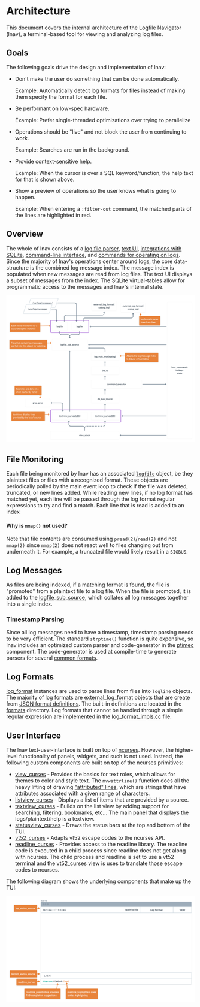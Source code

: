 # Architecture

This document covers the internal architecture of the Logfile Navigator (lnav),
a terminal-based tool for viewing and analyzing log files.

## Goals

The following goals drive the design and implementation of lnav:

- Don't make the user do something that can be done automatically.

  Example: Automatically detect log formats for files instead of making them
  specify the format for each file.

- Be performant on low-spec hardware.

  Example: Prefer single-threaded optimizations over trying to parallelize

- Operations should be "live" and not block the user from continuing to work.

  Example: Searches are run in the background.

- Provide context-sensitive help.

  Example: When the cursor is over a SQL keyword/function, the help text for
  that is shown above.

- Show a preview of operations so the user knows what is going to happen.

  Example: When entering a `:filter-out` command, the matched parts of the
  lines are highlighted in red.

## Overview

The whole of lnav consists of a
[log file parser](https://lnav.readthedocs.io/en/latest/formats.html),
[text UI](https://lnav.readthedocs.io/en/latest/ui.html),
[integrations with SQLite](https://lnav.readthedocs.io/en/latest/sqlext.html),
[command-line interface](https://lnav.readthedocs.io/en/latest/cli.html),
and
[commands for operating on logs](https://lnav.readthedocs.io/en/latest/commands.html).
Since the majority of lnav's operations center around logs, the core
data-structure is the combined log message index.  The message index
is populated when new messages are read from log files.  The text UI
displays a subset of messages from the index.  The SQLite virtual-tables
allow for programmatic access to the messages and lnav's internal state.

[![lnav architecture](docs/lnav-architecture.png)](https://whimsical.com/lnav-architecture-UM594Qo4G3nt2XWaSZA1mh)

## File Monitoring

Each file being monitored by lnav has an associated [`logfile`](src/logfile.hh)
object, be they plaintext files or files with a recognized format.  These
objects are periodically polled by the main event loop to check if the file
was deleted, truncated, or new lines added.  While reading new lines, if no
log format has matched yet, each line will be passed through the log format
regular expressions to try and find a match.  Each line that is read is added
to an index

#### Why is `mmap()` not used?

Note that file contents are consumed using `pread(2)`/`read(2)` and not
`mmap(2)` since `mmap(2)` does not react well to files changing out from
underneath it.  For example, a truncated file would likely result in a
`SIGBUS`.

## Log Messages

As files are being indexed, if a matching format is found, the file is
"promoted" from a plaintext file to a log file.  When the file is promoted,
it is added to the [logfile_sub_source](src/logfile_sub_source.hh), which
collates all log messages together into a single index.

### Timestamp Parsing

Since all log messages need to have a timestamp, timestamp parsing needs to be
very efficient.  The standard `strptime()` function is quite expensive, so lnav
includes an optimized custom parser and code-generator in the
[ptimec](src/ptimec.hh) component.  The code-generator is used at compile-time
to generate parsers for several [common formats](src/time_formats.am).

## Log Formats

[log_format](src/log_format.hh) instances are used to parse lines from files
into `logline` objects.  The majority of log formats are
[external_log_format](src/log_format_ext.hh) objects that are create from
[JSON format definitions](https://lnav.readthedocs.io/en/latest/formats.html).
The built-in definitions are located in the [formats](src/formats) directory.
Log formats that cannot be handled through a simple regular expression are
implemented in the [log_format_impls.cc](src/log_format_impls.cc) file.

## User Interface

The lnav text-user-interface is built on top of
[ncurses](https://invisible-island.net/ncurses/announce.html).
However, the higher-level functionality of panels, widgets, and such is not
used.  Instead, the following custom components are built on top of the ncurses
primitives:

* [view_curses](src/view_curses.hh) - Provides the basics for text roles, which
  allows for themes to color and style text.  The `mvwattrline()` function does
  all the heavy lifting of drawing ["attributed" lines](src/attr_line.hh),
  which are strings that have attributes associated with a given range of
  characters.
* [listview_curses](src/listview_curses.hh) - Displays a list of items that are
  provided by a source.
* [textview_curses](src/textview_curses.hh) - Builds on the list view by adding
  support for searching, filtering, bookmarks, etc...  The main panel that
  displays the logs/plaintext/help is a textview.
* [statusview_curses](src/state-extension-functions.cc) - Draws the status bars
  at the top and bottom of the TUI.
* [vt52_curses](src/vt52_curses.hh) - Adapts vt52 escape codes to the ncurses
  API.
* [readline_curses](src/readline_curses.hh) - Provides access to the readline
  library.  The readline code is executed in a child process since readline
  does not get along with ncurses.  The child process and readline is set to
  use a vt52 terminal and the vt52_curses view is uses to translate those
  escape codes to ncurses.

The following diagram shows the underlying components that make up the TUI:

[![lnav TUI](docs/lnav-tui.png)](https://whimsical.com/lnav-tui-MQjXc7Vx23BxQTHrnuNp5F)
